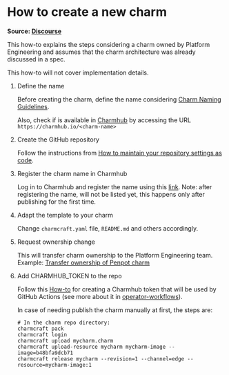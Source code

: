# How to create a new charm
**Source: [Discourse](https://discourse.canonical.com/t/how-to-create-a-new-charm/4249)**

This how-to explains the steps considering a charm owned by Platform Engineering and assumes that the charm architecture was already discussed in a spec. 

This how-to will not cover implementation details.

1. Define the name

    Before creating the charm, define the name considering [Charm Naming Guidelines](https://juju.is/docs/sdk/naming).

   Also, check if is available in [Charmhub](https://charmhub.io/) by accessing the URL `https://charmhub.io/<charm-name>`

2. Create the GitHub repository

   Follow the instructions from [How to maintain your repository settings as code](maintain-repo-settings-as-code).

3. Register the charm name in Charmhub

   Log in to Charmhub and register the name using this [link](https://charmhub.io/register-name). Note: after registering the name, will not be listed yet, this happens only after publishing for the first time.

4. Adapt the template to your charm

   Change `charmcraft.yaml` file, `README.md` and others accordingly.

5. Request ownership change

   This will transfer charm ownership to the Platform Engineering team.
  Example:
  [Transfer ownership of Penpot charm](https://discourse.charmhub.io/t/transfer-ownership-of-penpot-charm/15006)

6. Add CHARMHUB_TOKEN to the repo

   Follow this [How-to](https://discourse.canonical.com/t/create-charmhub-token-for-a-project-on-github/2805) for creating a Charmhub token that will be used by GitHub Actions (see more about it in [operator-workflows](https://github.com/canonical/operator-workflows)).

   In case of needing publish the charm manually at first, the steps are:
   
   ```
   # In the charm repo directory:
   charmcraft pack
   charmcraft login
   charmcraft upload mycharm.charm
   charmcraft upload-resource mycharm mycharm-image --image=b48bfa9dcb71
   charmcraft release mycharm --revision=1 --channel=edge --resource=mycharm-image:1
   ```


